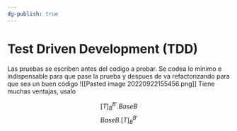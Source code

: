 ```yaml
---
dg-publish: true
---
```

# Test Driven Development (TDD)
Las pruebas se escriben antes del codigo a probar. Se codea lo minimo e indispensable para que pase la prueba y despues de va refactorizando para que sea un buen código
![[Pasted image 20220922155456.png]]
Tiene muchas ventajas, usalo

$$[T]_B^{B'} . BaseB$$
$$BaseB. [T]_B^{B'}$$